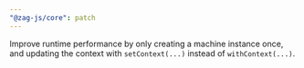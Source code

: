 ```yaml
---
"@zag-js/core": patch
---
```


Improve runtime performance by only creating a machine instance once, and updating the context with `setContext(...)`
instead of `withContext(...)`.
